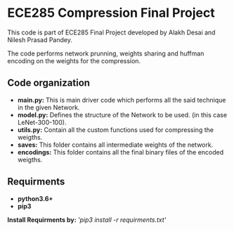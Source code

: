 # ECE285 Compression Final Project

This code is part of ECE285 Final Project developed by Alakh Desai and Nilesh Prasad Pandey.

The code performs network prunning, weights sharing and huffman encoding on the weights for the compression.

## Code organization
- **main.py:** This is main driver code which performs all the said technique in the given Network.
- **model.py:** Defines the structure of the Network to be used. (in this case LeNet-300-100).
- **utils.py:** Contain all the custom functions used for compressing the weigths.
- **saves:** This folder contains all intermediate weights of the network. 
- **encodings:** This folder contains all the final binary files of the encoded weigths. 

## Requirments
- **python3.6+**
- **pip3**

**Install Requirments by:** *'pip3 install -r requirments.txt'*
